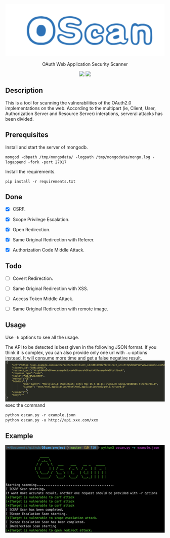 <p align="center">
  <a href="https://wpscan.org/">
    <img src="./img/2.png"
    alt="OScan logo">
  </a>
</p>

<p align="center">
  OAuth Web Application Security Scanner
  <br>
</p>

<p align="center">
  <a target="_blank"><img src="https://img.shields.io/badge/release-v1.0%20beta-blue"></a>
  <a target="_blank"><img src="https://img.shields.io/badge/python-3.6.0-blue"></a>
</p>

## Description
This is a tool for scanning the vulnerabilities of the OAuth2.0 implementations on the web. According to the multipart (ie, Client, User, Authorization Server and Resource Server) interations, serveral attacks has been divided.

## Prerequisites

Install and start the server of mongodb. 

```
mongod -dbpath /tmp/mongodata/ -logpath /tmp/mongodata/mongo.log -logappend -fork -port 27017
```

Install the requirements.

```
pip install -r requirements.txt
```


## Done

- [x] CSRF.
- [x] Scope Privilege Escalation.
- [x] Open Redirection.
- [x] Same Original Redirection with Referer.
- [x] Authorization Code Middle Attack.


## Todo
- [ ] Covert Redirection.
- [ ] Same Original Redirection with XSS.
- [ ] Access Token Middle Attack.
- [ ] Same Original Redirection with remote image.



## Usage

Use `-h` options to see all the usage.


The API to be detected is best given in the following JSON format. If you think it is complex, you can also provide only one url with `-u` options instead. It will consume more time and get a false negative result. 
![](./img/1.png)
exec the command

```
python oscan.py -r example.json
python oscan.py -u http://api.xxx.com/xxx
```

## Example
![](./img/3.png)

